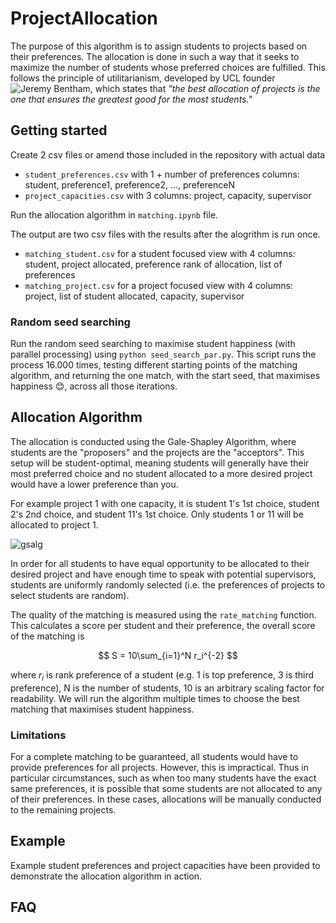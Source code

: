 # ProjectAllocation
The purpose of this algorithm is to assign students to projects based on their preferences. The allocation is done in such a way that it seeks to maximize the number of students whose preferred choices are fulfilled. This follows the principle of utilitarianism, developed by UCL founder ![Jeremy Bentham](https://en.wikipedia.org/wiki/Jeremy_Bentham), which states that *"the best allocation of projects is the one that ensures the greatest good for the most students."*


## Getting started
Create 2 csv files or amend those included in the repository with actual data
- `student_preferences.csv` with 1 + number of preferences columns: student, preference1, preference2, ..., preferenceN
- `project_capacities.csv` with 3 columns: project, capacity, supervisor

Run the allocation algorithm in `matching.ipynb` file.

The output are two csv files with the results after the alogrithm is run once.
- `matching_student.csv` for a student focused view with 4 columns: student, project allocated, preference rank of allocation, list of preferences
- `matching_project.csv` for a project focused view with 4 columns: project, list of student allocated, capacity, supervisor

### Random seed searching
Run the random seed searching to maximise student happiness (with parallel processing) using `python seed_search_par.py`. This script runs the process 16.000 times, testing different starting points of the matching algorithm, and returning the one match, with the start seed, that maximises happiness :blush:, across all those iterations. 

## Allocation Algorithm
The allocation is conducted using the Gale-Shapley Algorithm, where students are the "proposers" and the projects are the "acceptors". This setup will be student-optimal, meaning students will generally have their most preferred choice and no student allocated to a more desired project would have a lower preference than you.

For example project 1 with one capacity, it is student 1's 1st choice, student 2's 2nd choice, and student 11's 1st choice. Only students 1 or 11 will be allocated to project 1.

![gsalg](https://upload.wikimedia.org/wikipedia/commons/thumb/5/52/Gale-Shapley.gif/731px-Gale-Shapley.gif)

In order for all students to have equal opportunity to be allocated to their desired project and have enough time to speak with potential supervisors, students are uniformly randomly selected (i.e. the preferences of projects to select students are random). 

The quality of the matching is measured using the `rate_matching` function. This calculates a score per student and their preference, the overall score of the matching is 

$$ S = 10\sum_{i=1}^N r_i^{-2} $$

 where $r_i$ is rank preference of a student (e.g. 1 is top preference, 3 is third preference), N is the number of students, 10 is an arbitrary scaling factor for readability. We will run the algorithm multiple times to choose the best matching that maximises student happiness.
 
### Limitations
For a complete matching to be guaranteed, all students would have to provide preferences for all projects. However, this is impractical. Thus in particular circumstances, such as when too many students have the exact same preferences, it is possible that some students are not allocated to any of their preferences. In these cases, allocations will be manually conducted to the remaining projects.

## Example
Example student preferences and project capacities have been provided to demonstrate the allocation algorithm in action.

## FAQ

